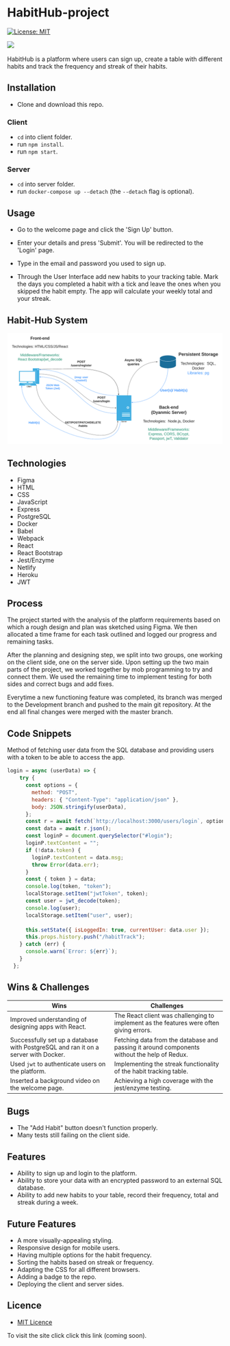 # HabitHub-project

[![License: MIT](https://img.shields.io/badge/Licence-MIT-green.svg)](https://opensource.org/licenses/MIT)

![](client/public/HabitHub.gif)

HabitHub is a platform where users can sign up, create a table with different habits and track the frequency and streak of their habits.

## Installation

- Clone and download this repo.

### Client

- `cd` into client folder.
- run `npm install`.
- run `npm start`.

### Server

- `cd` into server folder.
- run `docker-compose up --detach` (the `--detach` flag is optional).

## Usage

- Go to the welcome page and click the 'Sign Up' button.

- Enter your details and press 'Submit'. You will be redirected to the 'Login' page.

- Type in the email and password you used to sign up.

- Through the User Interface add new habits to your tracking table. Mark the days you completed a habit with a tick and leave the ones when you skipped the habit empty. The app will calculate your weekly total and your streak.

## Habit-Hub System

![](habithubsystem.png)

## Technologies

- Figma
- HTML
- CSS
- JavaScript
- Express
- PostgreSQL
- Docker
- Babel
- Webpack
- React
- React Bootstrap
- Jest/Enzyme
- Netlify
- Heroku
- JWT

## Process

The project started with the analysis of the platform requirements based on which a rough design and plan was sketched using Figma. We then allocated a time frame for each task outlined and logged our progress and remaining tasks.

After the planning and designing step, we split into two groups, one working on the client side, one on the server side. Upon setting up the two main parts of the project, we worked together by mob programming to try and connect them. We used the remaining time to implement testing for both sides and correct bugs and add fixes.

Everytime a new functioning feature was completed, its branch was merged to the Development branch and pushed to the main git repository. At the end all final changes were merged with the master branch.

## Code Snippets

Method of fetching user data from the SQL database and providing users with a token to be able to access the app.

```JavaScript
login = async (userData) => {
    try {
      const options = {
        method: "POST",
        headers: { "Content-Type": "application/json" },
        body: JSON.stringify(userData),
      };
      const r = await fetch(`http://localhost:3000/users/login`, options);
      const data = await r.json();
      const loginP = document.querySelector("#login");
      loginP.textContent = "";
      if (!data.token) {
        loginP.textContent = data.msg;
        throw Error(data.err);
      }
      const { token } = data;
      console.log(token, "token");
      localStorage.setItem("jwtToken", token);
      const user = jwt_decode(token);
      console.log(user);
      localStorage.setItem("user", user);

      this.setState({ isLoggedIn: true, currentUser: data.user });
      this.props.history.push("/habitTrack");
    } catch (err) {
      console.warn(`Error: ${err}`);
    }
  };
```

## Wins & Challenges

| Wins                                                                               | Challenges                                                                                  |
| ---------------------------------------------------------------------------------- | ------------------------------------------------------------------------------------------- |
| Improved understanding of designing apps with React.                               | The React client was challenging to implement as the features were often giving errors.     |
| Successfully set up a database with PostgreSQL and ran it on a server with Docker. | Fetching data from the database and passing it around components without the help of Redux. |
| Used `jwt` to authenticate users on the platform.                                  | Implementing the streak functionality of the habit tracking table.                          |
| Inserted a background video on the welcome page.                                   | Achieving a high coverage with the jest/enzyme testing.                                     |

## Bugs

- The "Add Habit" button doesn't function properly.
- Many tests still failing on the client side.

## Features

- Ability to sign up and login to the platform.
- Ability to store your data with an encrypted password to an external SQL database.
- Ability to add new habits to your table, record their frequency, total and streak during a week.

## Future Features

- A more visually-appealing styling.
- Responsive design for mobile users.
- Having multiple options for the habit frequency.
- Sorting the habits based on streak or frequency.
- Adapting the CSS for all different browsers.
- Adding a badge to the repo.
- Deploying the client and server sides.

## Licence

- [MIT Licence](https://opensource.org/licenses/mit-license.php)

To visit the site click click this link (coming soon).
